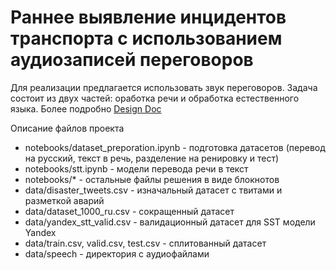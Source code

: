# Раннее выявление инцидентов транспорта с использованием аудиозаписей переговоров


Для реализации предлагается использовать звук переговоров. Задача состоит из двух частей: оработка речи и обработка естественного языка. Более подробно [Design Doc](https://github.com/dmitrii-naumenko/Pet_SST_NLP-repo.nosync/blob/main/Design%20doc.md)

Описание файлов проекта

- notebooks/dataset_preporation.ipynb - подготовка датасетов (перевод на русский, текст в речь, разделение на ренировку и тест)
- notebooks/stt.ipynb - модели перевода речи в текст
- notebooks/* - остальные файлы решения в виде блокнотов
- data/disaster_tweets.csv - изначальный датасет с твитами и разметкой аварий
- data/dataset_1000_ru.csv - сокращенный датасет
- data/yandex_stt_valid.csv - валидационный датасет для SST модели Yandex
- data/train.csv, valid.csv, test.csv - сплитованный датасет
- data/speech - директория с аудиофайлами
